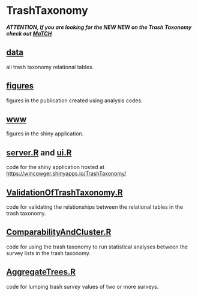 # TrashTaxonomy

***ATTENTION, If you are looking for the NEW NEW on the Trash Taxonomy check out [MaTCH](https://github.com/hannahhapich/MaTCH)***

## [data](data)
all trash taxonomy relational tables.

## [figures](figures)
figures in the publication created using analysis codes.

## [www](www)
figures in the shiny application.

## [server.R](server.R) and [ui.R](ui.R)
code for the shiny application hosted at https://wincowger.shinyapps.io/TrashTaxonomy/

## [ValidationOfTrashTaxonomy.R](ValidationOfTrashTaxonomy.R)
code for validating the relationships between the relational tables in the trash taxonomy.

## [ComparabilityAndCluster.R](ComparabilityAndCluster.R)
code for using the trash taxonomy to run statistical analyses between the survey lists in the trash taxonomy.

## [AggregateTrees.R](AggregateTrees.R)
code for lumping trash survey values of two or more surveys. 
